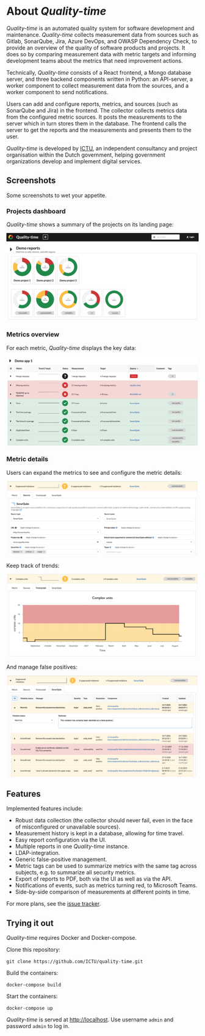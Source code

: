 
# About *Quality-time*

*Quality-time* is an automated quality system for software development and maintenance. *Quality-time* collects measurement data from sources such as Gitlab, SonarQube, Jira, Azure DevOps, and OWASP Dependency Check, to provide an overview of the quality of software products and projects. It does so by comparing measurement data with metric targets and informing development teams about the metrics that need improvement actions.

Technically, *Quality-time* consists of a React frontend, a Mongo database server, and three backend components written in Python: an API-server, a worker component to collect measurement data from the sources, and a worker component to send notifications. 

Users can add and configure reports, metrics, and sources (such as SonarQube and Jira) in the frontend. The collector collects metrics data from the configured metric sources. It posts the measurements to the server which in turn stores them in the database. The frontend calls the server to get the reports and the measurements and presents them to the user.

*Quality-time* is developed by [ICTU](https://ictu.nl/about-us), an independent consultancy and project organisation within the Dutch government, helping government organizations develop and implement digital services.

## Screenshots

Some screenshots to wet your appetite.

### Projects dashboard

*Quality-time* shows a summary of the projects on its landing page:

![Screenshot of a Quality-time dashboard with three demo projects in the form of donut charts](screenshots/projects_dashboard.png)

### Metrics overview

For each metric, *Quality-time* displays the key data:

![Screenshot of a demo app with metrics that have different statuses](screenshots/metrics.png)

### Metric details

Users can expand the metrics to see and configure the metric details:

![Screenshot of a metric source configuration form](screenshots/metric_details.png)

Keep track of trends:

![Screenshot of a metric trend graph showing the value of the metric over time](screenshots/metric_trendgraph.png)

And manage false positives:

![Screenshot of a metric's entities, in this case suppressed violations](screenshots/metric_entities.png)

## Features

Implemented features include:

- Robust data collection (the collector should never fail, even in the face of misconfigured or unavailable sources).
- Measurement history is kept in a database, allowing for time travel.
- Easy report configuration via the UI.
- Multiple reports in one *Quality-time* instance.
- LDAP-integration.
- Generic false-positive management.
- Metric tags can be used to summarize metrics with the same tag across subjects, e.g. to summarize all security metrics.
- Export of reports to PDF, both via the UI as well as via the API.
- Notifications of events, such as metrics turning red, to Microsoft Teams.
- Side-by-side comparison of measurements at different points in time.

For more plans, see the [issue tracker](https://github.com/ICTU/quality-time/issues).

## Trying it out

*Quality-time* requires Docker and Docker-compose.

Clone this repository:

```console
git clone https://github.com/ICTU/quality-time.git
```

Build the containers:

```console
docker-compose build
```

Start the containers:

```console
docker-compose up
```

*Quality-time* is served at [http://localhost](http://localhost). Use username `admin` and password `admin` to log in.
